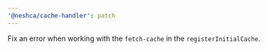 ```yaml
---
'@neshca/cache-handler': patch
---
```


Fix an error when working with the `fetch-cache` in the `registerInitialCache`.

